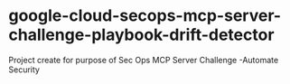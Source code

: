 # google-cloud-secops-mcp-server-challenge-playbook-drift-detector
Project create for purpose of Sec Ops MCP Server Challenge -Automate Security
